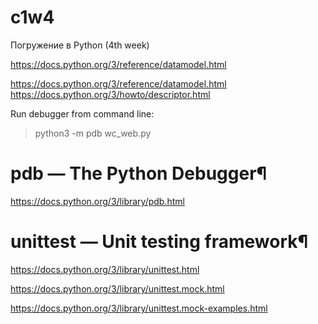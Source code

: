 # c1w4
Погружение в  Python (4th week)

https://docs.python.org/3/reference/datamodel.html

https://docs.python.org/3/reference/datamodel.html
https://docs.python.org/3/howto/descriptor.html

Run debugger from command line:
>python3 -m pdb wc_web.py

# pdb — The Python Debugger¶
https://docs.python.org/3/library/pdb.html

# unittest — Unit testing framework¶
https://docs.python.org/3/library/unittest.html

https://docs.python.org/3/library/unittest.mock.html

https://docs.python.org/3/library/unittest.mock-examples.html



